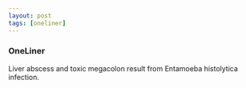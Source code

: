 ```yaml
---
layout: post
tags: [oneliner]
---
```



### OneLiner

Liver abscess and toxic megacolon result from Entamoeba histolytica infection.
